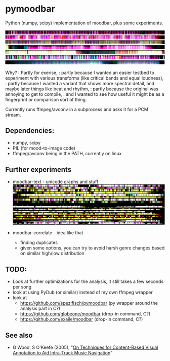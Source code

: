 # pymoodbar

Python (numpy, scipy) implementation of moodbar, plus some experiments.

![A few examples: lofi, reggae, rock, calm electro, crust, indie band, ethereal/vocal](examples.png?raw=true)

Why?
: Partly for exerise,
: partly because I wanted an easier testbed to experiment with various transforms (like critical bands and equal loudness),
: partly because I wanted a variant that shows more spectral detail, and maybe later things like beat and rhythm,
: partly because the original was annoying to get to compile, 
: and I wanted to see how useful it might be as a fingerprint or comparison sort of thing.

Currently runs ffmpeg/avconv in a subprocess and asks it for a PCM stream.

## Dependencies:
* numpy, scipy
* PIL (for mood-to-image code)
* ffmpeg/avconv being in the PATH, currently on linux



## Further experiments
 
- moodbar-text - unicode graphs and stuff
![text-mode output](textmood.png?raw=true) 


- moodbar-correlate - idea like that
     - finding duplicates
     - given some options, you can try to avoid harsh genre changes based on similar high/low distribution


## TODO:
- Look at further optimizations for the analysis, it still takes a few seconds per song
- look at using PyDub (or similar) instead of my own ffmpeg wrapper
- look at
    - https://github.com/spezifisch/pymoodbar (py wrapper around the analysis part in C?)
    - https://github.com/globeone/moodbar  (drop-in command, C?)
    - https://github.com/exaile/moodbar  (drop-in command, C?)

## See also 
- G Wood, S O'Keefe (2005), "[On Techniques for Content-Based Visual Annotation to Aid Intra-Track Music Navigation](https://www.google.com/search?q=On%20Techniques%20for%20Content-Based%20Visual%20Annotation%20to%20Aid%20Intra-Track%20Music%20Navigation%20pdf)"
